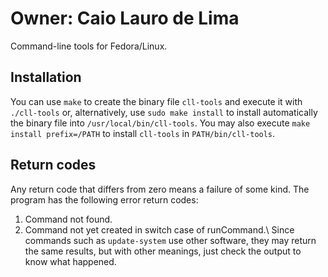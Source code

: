 # Owner: Caio Lauro de Lima

Command-line tools for Fedora/Linux.

## Installation
You can use `make` to create the binary file `cll-tools` and execute it with `./cll-tools` or, alternatively,
use `sudo make install` to install automatically the binary file into `/usr/local/bin/cll-tools`.
You may also execute `make install prefix=/PATH` to install `cll-tools` in `PATH/bin/cll-tools`.

## Return codes
Any return code that differs from zero means a failure of some kind. The program has the following error return codes: 
1. Command not found.
2. Command not yet created in switch case of runCommand.\\
Since commands such as `update-system` use other software, they may return the same results, but with other meanings, just check the output to know what happened.
